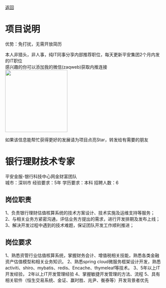 [返回](../../)

# 项目说明

优势：免打扰，无需开放简历

本人非猎头，非人事，纯IT同事分享内部推荐职位，每天更新平安集团2个月内发的IT职位  
感兴趣的你可以添加我的微信(zaqweb)获取内推连接  
<img src="https://github.com/zaqweb/PA-IT-JOBS/blob/master/WechatICode.jpeg"  height="200" width="200">

如果该信息能帮忙获得更好的发展请为项目点亮Star，转发给有需要的朋友

# 银行理财技术专家
平安金服-银行科技中心网金财富团队  
城市：深圳市 经验要求：5年 学历要求：本科  招聘人数：6

## 岗位职责
1、负责银行理财估值核算系统的技术方案设计、技术实施及运维支持等服务；
2、与相关业务方紧密沟通，评估业务方提出的需求，进行开发排期及发布上线；
3、解决开发过程中遇到的技术难题，保证团队开发工作顺利推进；

## 岗位要求
1、熟悉资管行业估值核算系统，掌握财务会计、增值税相关技能，熟悉各类金融资产估值模型和相关业务知识。
2、熟悉spring cloud微服务框架设计开发，熟悉activiti、shiro、mybatis、redis、Encache、thymeleaf等技术。
3、5年以上IT开发经验， 2年以上IT开发管理经验
4、掌握敏捷开发管理的方法、流程
5、具有相关软件（恒生交易系统、金证、赢时胜、兆尹、衡泰等）开发背景者优先




